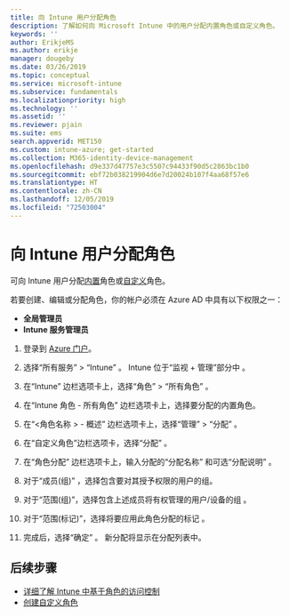 ```yaml
---
title: 向 Intune 用户分配角色
description: 了解如何向 Microsoft Intune 中的用户分配内置角色或自定义角色。
keywords: ''
author: ErikjeMS
ms.author: erikje
manager: dougeby
ms.date: 03/26/2019
ms.topic: conceptual
ms.service: microsoft-intune
ms.subservice: fundamentals
ms.localizationpriority: high
ms.technology: ''
ms.assetid: ''
ms.reviewer: pjain
ms.suite: ems
search.appverid: MET150
ms.custom: intune-azure; get-started
ms.collection: M365-identity-device-management
ms.openlocfilehash: d9e337d47757e3c5507c94433f90d5c2863bc1b0
ms.sourcegitcommit: ebf72b038219904d6e7d20024b107f4aa68f57e6
ms.translationtype: HT
ms.contentlocale: zh-CN
ms.lasthandoff: 12/05/2019
ms.locfileid: "72503004"
---
```

# <a name="assign-a-role-to-an-intune-user"></a>向 Intune 用户分配角色

可向 Intune 用户分配[内置](role-based-access-control.md#built-in-roles)角色或[自定义](create-custom-role.md)角色。

若要创建、编辑或分配角色，你的帐户必须在 Azure AD 中具有以下权限之一：
- **全局管理员**
- **Intune 服务管理员**

1. 登录到 [Azure 门户](https://portal.azure.com)。

2. 选择“所有服务” > “Intune”   。 Intune 位于“监视 + 管理”部分中  。

3. 在“Intune”  边栏选项卡上，选择“角色”   > “所有角色”  。

4. 在“Intune 角色 - 所有角色”  边栏选项卡上，选择要分配的内置角色。

5. 在“<角色名称  > - 概述”  边栏选项卡上，选择“管理”   > “分配”  。

6. 在“自定义角色”边栏选项卡，选择“分配”  。

7. 在“角色分配”  边栏选项卡上，输入分配的“分配名称”  和可选“分配说明”  。

8. 对于“成员(组)”  ，选择包含要对其授予权限的用户的组。

9. 对于“范围(组)”，选择包含上述成员将有权管理的用户/设备的组  。

10. 对于“范围(标记)”，选择将要应用此角色分配的标记  。

11. 完成后，选择“确定”  。 新分配将显示在分配列表中。


## <a name="next-steps"></a>后续步骤
- [详细了解 Intune 中基于角色的访问控制](role-based-access-control.md)
- [创建自定义角色](create-custom-role.md)
